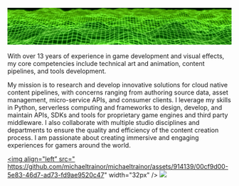 ![Background Image](https://github.com/michaeltrainor/michaeltrainor/blob/608c602c37aae909286372dd9a02956f0150c99c/background.jpg)

With over 13 years of experience in game development and visual effects, my core competencies include technical art and animation, content pipelines, and tools development.

My mission is to research and develop innovative solutions for cloud native content pipelines, with concerns ranging from authoring source data, asset management, micro-service APIs, and consumer clients. I leverage my skills in Python, serverless computing and frameworks to design, develop, and maintain APIs, SDKs and tools for proprietary game engines and third party middleware. I also collaborate with multiple studio disciplines and departments to ensure the quality and efficiency of the content creation process. I am passionate about creating immersive and engaging experiences for gamers around the world.

<a href="https://www.linkedin.com/in/mtrainor/"><img align="left” src="
        https://github.com/michaeltrainor/michaeltrainor/assets/914139/00cf9d00-5e83-46d7-ad73-fd9ae9520c47"
        width="32px" /></a>
<a href="https://twitter.com/haktwld"><img align=”left”
        src="https://github.com/michaeltrainor/michaeltrainor/assets/914139/c724cea5-a4a9-4d99-9165-41b8889339e4"
        width="32px" /></a>
